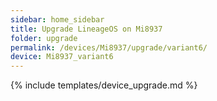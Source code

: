 ```yaml
---
sidebar: home_sidebar
title: Upgrade LineageOS on Mi8937
folder: upgrade
permalink: /devices/Mi8937/upgrade/variant6/
device: Mi8937_variant6
---
```

{% include templates/device_upgrade.md %}
